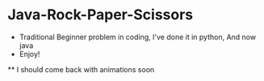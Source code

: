 # Java-Rock-Paper-Scissors

- Traditional Beginner problem in coding, I've done it in python, And now java
- Enjoy!

** I should come back with animations soon
